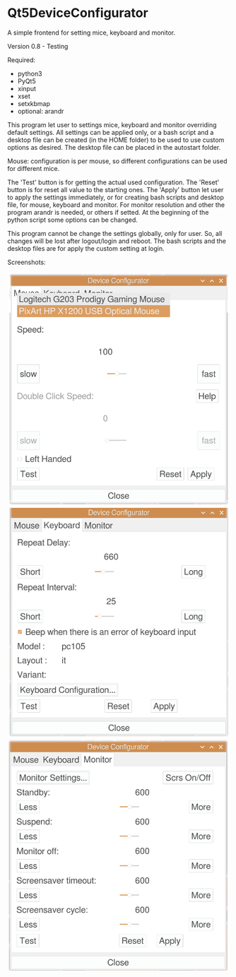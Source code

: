 # Qt5DeviceConfigurator
A simple frontend for setting mice, keyboard and monitor.

Version 0.8 - Testing

Required:
- python3
- PyQt5
- xinput
- xset
- setxkbmap
- optional: arandr

This program let user to settings mice, keyboard and monitor overriding default settings. All settings can be applied only, or a bash script and a desktop file can be created (in the HOME folder) to be used to use custom options as desired. The desktop file can be placed in the autostart folder.

Mouse: configuration is per mouse, so different configurations can be used for different mice.

The 'Test' button is for getting the actual used configuration. The 'Reset' button is for reset all value to the starting ones. The 'Apply' button let user to apply the settings immediately, or for creating bash scripts and desktop file, for mouse, keyboard and monitor. For monitor resolution and other the program arandr is needed, or others if setted. At the beginning of the python script some options can be changed.

This program cannot be change the settings globally, only for user. So, all changes will be lost after logout/login and reboot. The bash scripts and the desktop files are for apply the custom setting at login.

Screenshots:

![My image](https://github.com/frank038/Qt5DeviceConfigurator/blob/main/image1.png)
![My image](https://github.com/frank038/Qt5DeviceConfigurator/blob/main/image2.png)
![My image](https://github.com/frank038/Qt5DeviceConfigurator/blob/main/image3.png)
